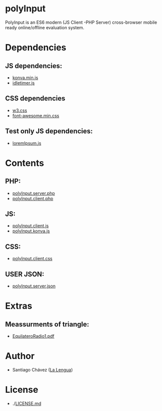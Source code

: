 # polyInput
 PolyInput is an ES6 modern (JS Client -PHP Server) cross-browser mobile ready online/offline evaluation system.

# Dependencies

## JS dependencies:

* [konva.min.js](konva.min.js)
* [idletimer.js](idletimer.js)

## CSS dependencies

* [w3.css](w3.css)
* [font-awesome.min.css](font-awesome.min.css)

## Test only JS dependencies:

* [loremIpsum.js](loremIpsum.js)


# Contents

## PHP:

* [polyInput.server.php](polyInput.server.php)
* [polyInput.client.php](polyInput.client.php)


## JS:

* [polyInput.client.js](polyInput.client.js)
* [polyInput.konva.js](polyInput.konva.js)


## CSS:

* [polyInput.client.css](polyInput.client.css)


## USER JSON:

* [polyInput.server.json](polyInput.server.json)


# Extras

## Meassurments of triangle:

* [EquilateroRadio1.pdf](EquilateroRadio1.pdf)

# Author

* Santiago Chávez ([La Lengua](https://lengua.la))
 
# License
* ./[LICENSE.md](LICENSE.md)
